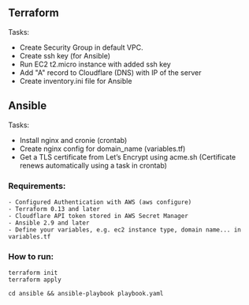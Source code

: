 ## Terraform

Tasks:
 - Create Security Group in default VPC.
 - Create ssh key (for Ansible)
 - Run EC2 t2.micro instance with added ssh key
 - Add "A" record to Cloudflare (DNS) with IP of the server
 - Create inventory.ini file for Ansible


## Ansible

Tasks:
 - Install nginx and cronie (crontab)
 - Create nginx config for domain_name (variables.tf)
 - Get a TLS certificate from Let’s Encrypt using acme.sh (Certificate renews automatically using a task in crontab)





### Requirements:

```
- Configured Authentication with AWS (aws configure)
- Terraform 0.13 and later
- Cloudflare API token stored in AWS Secret Manager
- Ansible 2.9 and later
- Define your variables, e.g. ec2 instance type, domain name... in variables.tf
```



### How to run:

```
terraform init
terraform apply

cd ansible && ansible-playbook playbook.yaml

````




